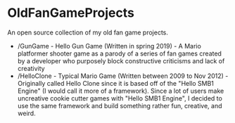 # OldFanGameProjects
An open source collection of my old fan game projects.

* /GunGame - Hello Gun Game (Written in spring 2019) - A Mario platformer shooter game as a parody of a series of fan games created by a developer who purposely block constructive criticisms and lack of creativity
* /HelloClone - Typical Mario Game (Written between 2009 to Nov 2012) - Originally called Hello Clone since it is based off of the "Hello SMB1 Engine" (I would call it more of a framework). Since a lot of users make uncreative cookie cutter games with "Hello SMB1 Engine", I decided to use the same framework and build something rather fun, creative, and weird.
